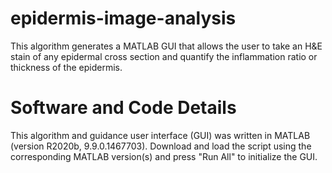 # epidermis-image-analysis
This algorithm generates a MATLAB GUI that allows the user to take an H&amp;E stain of any epidermal cross section and quantify the inflammation ratio or thickness of the epidermis.
# Software and Code Details
This algorithm and guidance user interface (GUI) was written in MATLAB (version R2020b, 9.9.0.1467703). Download and load the script using the corresponding MATLAB version(s) and press "Run All" to initialize the GUI. 
